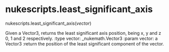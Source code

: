 # nukescripts.least_significant_axis
nukescripts.least_significant_axis(_vector_)

Given a Vector3, returns the least significant axis position, being x, y and z 0, 1 and 2 respectively. :type vector: _nukemath.Vector3 :param vector: a Vector3 :return the position of the least significant component of the vector.